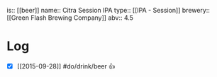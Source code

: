 is:: [[beer]]
name:: Citra Session IPA
type:: [[IPA - Session]]
brewery:: [[Green Flash Brewing Company]]
abv:: 4.5

# Log
- [x] [[2015-09-28]] #do/drink/beer 👍
